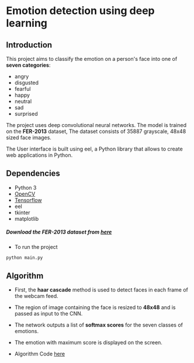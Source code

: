 # Emotion detection using deep learning

## Introduction

This project aims to classify the emotion on a person's face into one of **seven categories**:

- angry
- disgusted
- fearful
- happy
- neutral
- sad
- surprised

The project uses deep convolutional neural networks. The model is trained on the **FER-2013** dataset, The dataset consists of 35887 grayscale, 48x48 sized face images.

The User interface is built using eel, a Python library that allows to create web applications in Python.

## Dependencies

- Python 3
- [OpenCV](https://opencv.org/)
- [Tensorflow](https://www.tensorflow.org/)
- eel
- tkinter
- matplotlib

##### Download the FER-2013 dataset from [here](https://drive.google.com/file/d/1X60B-uR3NtqPd4oosdotpbDgy8KOfUdr/view?usp=sharing)

- To run the project

```bash
python main.py
```

## Algorithm

- First, the **haar cascade** method is used to detect faces in each frame of the webcam feed.

- The region of image containing the face is resized to **48x48** and is passed as input to the CNN.

- The network outputs a list of **softmax scores** for the seven classes of emotions.

- The emotion with maximum score is displayed on the screen.

- Algorithm Code [here](https://github.com/atulapra/Emotion-detection)
